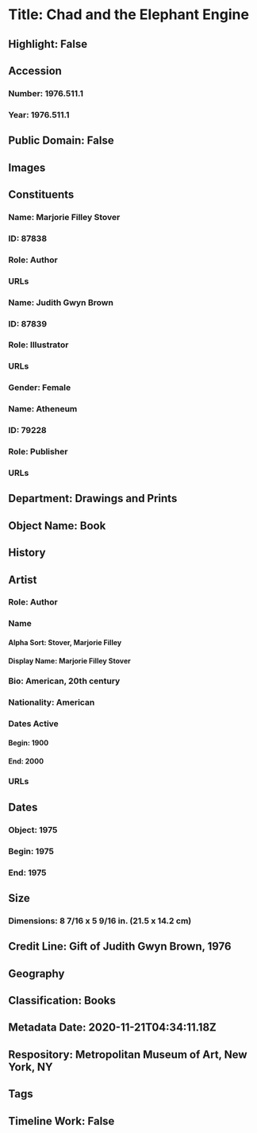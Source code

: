 # Title: Chad and the Elephant Engine
## Highlight: False
## Accession
### Number: 1976.511.1
### Year: 1976.511.1
## Public Domain: False
## Images
## Constituents
### Name: Marjorie Filley Stover
### ID: 87838
### Role: Author
### URLs
### Name: Judith Gwyn Brown
### ID: 87839
### Role: Illustrator
### URLs
### Gender: Female
### Name: Atheneum
### ID: 79228
### Role: Publisher
### URLs
## Department: Drawings and Prints
## Object Name: Book
## History
## Artist
### Role: Author
### Name
#### Alpha Sort: Stover, Marjorie Filley
#### Display Name: Marjorie Filley Stover
### Bio: American, 20th century
### Nationality: American
### Dates Active
#### Begin: 1900
#### End: 2000
### URLs
## Dates
### Object: 1975
### Begin: 1975
### End: 1975
## Size
### Dimensions: 8 7/16 x 5 9/16 in. (21.5 x 14.2 cm)
## Credit Line: Gift of Judith Gwyn Brown, 1976
## Geography
## Classification: Books
## Metadata Date: 2020-11-21T04:34:11.18Z
## Respository: Metropolitan Museum of Art, New York, NY
## Tags
## Timeline Work: False